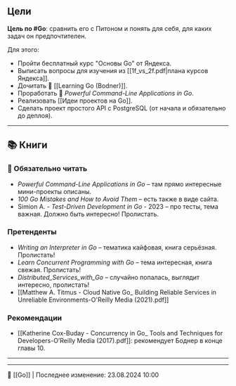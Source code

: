 ## Цели

**Цель по #Go**: сравнить его с Питоном и понять для себя, для каких задач он предпочтителен.

Для этого:
- Пройти бесплатный курс "Основы Go" от Яндекса.
- Выписать вопросы для изучения из [[1f_vs_2f.pdf|плана курсов Яндекса]].
- Дочитать 📖 [[Learning Go (Bodner)]].
- Проработать 📖 *Powerful Command-Line Applications in Go*.
- Реализовать [[Идеи проектов на Go]].
- Сделать проект простого API с PostgreSQL (от начала и обязательно до деплоя).

----
## 📚 Книги

### 📖 Обязательно читать

- *Powerful Command-Line Applications in Go* – там прямо интересные мини-проекты описаны.
- *100 Go Mistakes and How to Avoid Them* – есть также в виде сайта.
- Simion A. - *Test-Driven Development in Go* - 2023 – про тесты, тема важная. Должно быть интересно! Пролистать.

### Претенденты

- *Writing an Interpreter in Go* – тематика кайфовая, книга серьёзная. Пролистать!
- *Learn Concurrent Programming with Go* – тема интересная, книга свежая. Пролистать!
- *Distributed_Services_with_Go* – случайно попалась, выглядит интересно, пролистать!
- [[Matthew A. Titmus - Cloud Native Go_ Building Reliable Services in Unreliable Environments-O'Reilly Media (2021).pdf]]

### Рекомендации
- [[Katherine Cox-Buday - Concurrency in Go_ Tools and Techniques for Developers-O’Reilly Media (2017).pdf]]: рекомендует Боднер в конце главы 10.

----

----
📂 [[Go]] | Последнее изменение: 23.08.2024 10:00